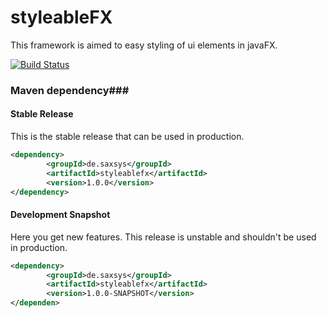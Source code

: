 # styleableFX
This framework is aimed to easy styling of ui elements in javaFX.


[![Build Status](http://xyanid.de:8084/app/rest/builds/buildType:StyleableFX_Build/statusIcon)](http://xyanid.de:8084/viewType.html?buildTypeId=StyleableFX_Build&guest=1)

### Maven dependency###

#### Stable Release

This is the stable release that can be used in production.

```xml
<dependency>
		<groupId>de.saxsys</groupId>
		<artifactId>styleablefx</artifactId>
		<version>1.0.0</version>
</dependency>
```

#### Development Snapshot

Here you get new features. This release is unstable and shouldn't be used in production. 

```xml
<dependency>
		<groupId>de.saxsys</groupId>
		<artifactId>styleablefx</artifactId>
		<version>1.0.0-SNAPSHOT</version>
</dependen>
